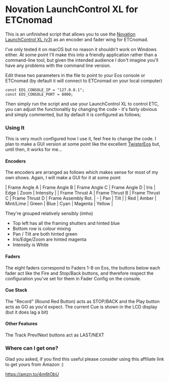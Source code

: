 # Novation LaunchControl XL for ETCnomad

This is an unfinished script that allows you to use the [Novation LaunchControl XL (v3)](https://amzn.to/4m6tObU) as an encoder and fader wing for ETCnomad.

I've only tested it on macOS but no reason it shouldn't work on Windows either. At some point I'll make this into a friendly application rather than a command-line tool, but given the intended audience I don't imagine you'll have any problems with the command line version. 

Edit these two parameters in the file to point to your Eos console or ETCnomad (by default it will connect to ETCnomad on your local computer)
```
const EOS_CONSOLE_IP = "127.0.0.1";
const EOS_CONSOLE_PORT = 8000;
```
Then simply run the script and use your LaunchControl XL to control ETC, you can adjust the functionaltiy by changing the code - it's fairly obvious and simply commented, but by default it is configured as follows;

### Using It

This is very much configured how I use it, feel free to change the code. I plan to make a GUI version at some point like the excellent [TwisterEos](https://en.nolaskey.com/twistereos) but, until then, it works for me...

#### Encoders

The encoders are arranged as follows which makes sense for most of my own shows. Again, I will make a GUI for it at some point

| Frame Angle A | Frame Angle B | Frame Angle C | Frame Angle D | Iris | Edge | Zoom | Intensity |
| Frame Thrust A | Frame Thrust B | Frame Thrust C | Frame Thrust D | Frame Assembly Rot. | - | Pan | Tilt |
| Red | Amber | Mint/Lime | Green | Blue | Cyan | Magenta | Yellow |

They're grouped relatively sensibly (imho)
- Top left has all the framing shutters and hinted blue
- Bottom row is colour mixing
- Pan / Tilt are both hinted green
- Iris/Edge/Zoom are hinted magenta
- Intensity is White

#### Faders

The eight faders correspond to Faders 1-8 on Eos, the buttons below each fader act like the Fire and Stop/Back buttons, and therefore respect the configuration you've set for them in Fader Config on the console. 

#### Cue Stack

The "Record" (Round Red Button) acts as STOP/BACK and the Play button acts as GO as you'd expect. The current Cue is shown in the LCD display (but it does lag a bit)

#### Other Features

The Track Prev/Next buttons act as LAST/NEXT

### Where can I get one? 
 
Glad you asked, if you find this useful please consider using this affiliate link to get yours from Amazon :) 

https://amzn.to/4m6tObU
